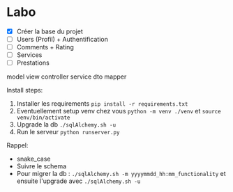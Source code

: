 # Labo 

- [X] Créer la base du projet
- [ ] Users (Profil) + Authentification <David>
- [ ] Comments + Rating <Amaury>
- [ ] Services <Claire>
- [ ] Prestations <Etienne>

model view controller service dto mapper


Install steps: 
1. Installer les requirements
`pip install -r requirements.txt`
2. Eventuellement setup venv chez vous `python -m venv ./venv` et `source venv/bin/activate`
3. Upgrade la db
`./sqlAlchemy.sh -u`
4. Run le serveur
`python runserver.py`

Rappel:
- snake_case
- Suivre le schema
- Pour migrer la db : `./sqlAlchemy.sh -m yyyymmdd_hh:mm_functionality` et ensuite l'upgrade avec `./sqlAlchemy.sh -u`